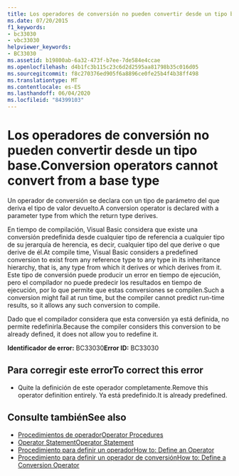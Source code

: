 ```yaml
---
title: Los operadores de conversión no pueden convertir desde un tipo base.
ms.date: 07/20/2015
f1_keywords:
- bc33030
- vbc33030
helpviewer_keywords:
- BC33030
ms.assetid: b19800ab-6a32-473f-b7ee-7de584e4ccae
ms.openlocfilehash: d4b1fc3b115c23c6d2d2595aa81798b35c016d05
ms.sourcegitcommit: f8c270376ed905f6a8896ce0fe25b4f4b38ff498
ms.translationtype: MT
ms.contentlocale: es-ES
ms.lasthandoff: 06/04/2020
ms.locfileid: "84399103"
---
```

# <a name="conversion-operators-cannot-convert-from-a-base-type"></a><span data-ttu-id="7b91a-102">Los operadores de conversión no pueden convertir desde un tipo base.</span><span class="sxs-lookup"><span data-stu-id="7b91a-102">Conversion operators cannot convert from a base type</span></span>
<span data-ttu-id="7b91a-103">Un operador de conversión se declara con un tipo de parámetro del que deriva el tipo de valor devuelto.</span><span class="sxs-lookup"><span data-stu-id="7b91a-103">A conversion operator is declared with a parameter type from which the return type derives.</span></span>  
  
 <span data-ttu-id="7b91a-104">En tiempo de compilación, Visual Basic considera que existe una conversión predefinida desde cualquier tipo de referencia a cualquier tipo de su jerarquía de herencia, es decir, cualquier tipo del que derive o que derive de él.</span><span class="sxs-lookup"><span data-stu-id="7b91a-104">At compile time, Visual Basic considers a predefined conversion to exist from any reference type to any type in its inheritance hierarchy, that is, any type from which it derives or which derives from it.</span></span> <span data-ttu-id="7b91a-105">Este tipo de conversión puede producir un error en tiempo de ejecución, pero el compilador no puede predecir los resultados en tiempo de ejecución, por lo que permite que estas conversiones se compilen.</span><span class="sxs-lookup"><span data-stu-id="7b91a-105">Such a conversion might fail at run time, but the compiler cannot predict run-time results, so it allows any such conversion to compile.</span></span>  
  
 <span data-ttu-id="7b91a-106">Dado que el compilador considera que esta conversión ya está definida, no permite redefinirla.</span><span class="sxs-lookup"><span data-stu-id="7b91a-106">Because the compiler considers this conversion to be already defined, it does not allow you to redefine it.</span></span>  
  
 <span data-ttu-id="7b91a-107">**Identificador de error:** BC33030</span><span class="sxs-lookup"><span data-stu-id="7b91a-107">**Error ID:** BC33030</span></span>  
  
## <a name="to-correct-this-error"></a><span data-ttu-id="7b91a-108">Para corregir este error</span><span class="sxs-lookup"><span data-stu-id="7b91a-108">To correct this error</span></span>  
  
- <span data-ttu-id="7b91a-109">Quite la definición de este operador completamente.</span><span class="sxs-lookup"><span data-stu-id="7b91a-109">Remove this operator definition entirely.</span></span> <span data-ttu-id="7b91a-110">Ya está predefinido.</span><span class="sxs-lookup"><span data-stu-id="7b91a-110">It is already predefined.</span></span>  
  
## <a name="see-also"></a><span data-ttu-id="7b91a-111">Consulte también</span><span class="sxs-lookup"><span data-stu-id="7b91a-111">See also</span></span>

- [<span data-ttu-id="7b91a-112">Procedimientos de operador</span><span class="sxs-lookup"><span data-stu-id="7b91a-112">Operator Procedures</span></span>](../programming-guide/language-features/procedures/operator-procedures.md)
- [<span data-ttu-id="7b91a-113">Operator Statement</span><span class="sxs-lookup"><span data-stu-id="7b91a-113">Operator Statement</span></span>](../language-reference/statements/operator-statement.md)
- [<span data-ttu-id="7b91a-114">Procedimiento para definir un operador</span><span class="sxs-lookup"><span data-stu-id="7b91a-114">How to: Define an Operator</span></span>](../programming-guide/language-features/procedures/how-to-define-an-operator.md)
- [<span data-ttu-id="7b91a-115">Procedimiento para definir un operador de conversión</span><span class="sxs-lookup"><span data-stu-id="7b91a-115">How to: Define a Conversion Operator</span></span>](../programming-guide/language-features/procedures/how-to-define-a-conversion-operator.md)
